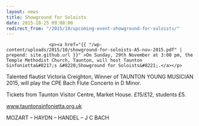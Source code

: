 ```yaml
---
layout: news
title: Showground for Soloists
date: 2015-10-25 09:00:00
redirect_from: "/2015/10/upcoming-event-showground-for-soloists/"
---
```

<section>

                    
                    <p><a href="{{ "/wp-content/uploads/2015/10/showground-for-soloists-A5-nov-2015.pdf" | prepend: site.github.url }}" >On Sunday, 29th November at 3:00 pm, the Temple Methodist Church, Taunton, will host Taunton Sinfonietta&#8217;s &#8220;Showground for Soloists&#8221;.</a></p>
<p>Talented flautist Victoria Creighton, Winner of TAUNTON YOUNG MUSICIAN 2015, will play the CPE Bach Flute Concerto in D Minor.</p>
<p>Tickets from Taunton Visitor Centre, Market House. £15/£12, students £5.</p>
<p><a href="http://www.tauntonsinfonietta.org.uk/" >www.tauntonsinfonietta.org.uk</a></p>
<p>MOZART &#8211; HAYDN &#8211; HANDEL &#8211; J C BACH</p>

                
</section>
